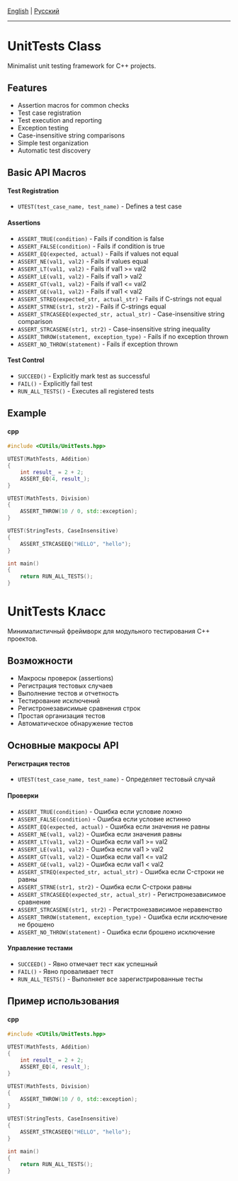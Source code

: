[English](#en) | [Русский](#ru)

---

<a id="en"></a>
# UnitTests Class

Minimalist unit testing framework for C++ projects.

## Features
- Assertion macros for common checks
- Test case registration
- Test execution and reporting
- Exception testing
- Case-insensitive string comparisons
- Simple test organization
- Automatic test discovery

## Basic API Macros
#### Test Registration
- `UTEST(test_case_name, test_name)` - Defines a test case

#### Assertions
- `ASSERT_TRUE(condition)` - Fails if condition is false
- `ASSERT_FALSE(condition)` - Fails if condition is true
- `ASSERT_EQ(expected, actual)` - Fails if values not equal
- `ASSERT_NE(val1, val2)` - Fails if values equal
- `ASSERT_LT(val1, val2)` - Fails if val1 >= val2
- `ASSERT_LE(val1, val2)` - Fails if val1 > val2
- `ASSERT_GT(val1, val2)` - Fails if val1 <= val2
- `ASSERT_GE(val1, val2)` - Fails if val1 < val2
- `ASSERT_STREQ(expected_str, actual_str)` - Fails if C-strings not equal
- `ASSERT_STRNE(str1, str2)` - Fails if C-strings equal
- `ASSERT_STRCASEEQ(expected_str, actual_str)` - Case-insensitive string comparison
- `ASSERT_STRCASENE(str1, str2)` - Case-insensitive string inequality
- `ASSERT_THROW(statement, exception_type)` - Fails if no exception thrown
- `ASSERT_NO_THROW(statement)` - Fails if exception thrown

#### Test Control
- `SUCCEED()` - Explicitly mark test as successful
- `FAIL()` - Explicitly fail test
- `RUN_ALL_TESTS()` - Executes all registered tests

## Example
#### cpp
```cpp
#include <CUtils/UnitTests.hpp>

UTEST(MathTests, Addition) 
{
    int result_ = 2 + 2;
    ASSERT_EQ(4, result_);
}

UTEST(MathTests, Division) 
{
    ASSERT_THROW(10 / 0, std::exception);
}

UTEST(StringTests, CaseInsensitive) 
{
    ASSERT_STRCASEEQ("HELLO", "hello");
}

int main() 
{
    return RUN_ALL_TESTS();
}
```

<a id="ru"></a>

# UnitTests Класс
Минималистичный фреймворк для модульного тестирования C++ проектов.

## Возможности
- Макросы проверок (assertions)
- Регистрация тестовых случаев
- Выполнение тестов и отчетность
- Тестирование исключений
- Регистронезависимые сравнения строк
- Простая организация тестов
- Автоматическое обнаружение тестов

## Основные макросы API
#### Регистрация тестов
- `UTEST(test_case_name, test_name)` - Определяет тестовый случай

#### Проверки
- `ASSERT_TRUE(condition)` - Ошибка если условие ложно
- `ASSERT_FALSE(condition)` - Ошибка если условие истинно
- `ASSERT_EQ(expected, actual)` - Ошибка если значения не равны
- `ASSERT_NE(val1, val2)` - Ошибка если значения равны
- `ASSERT_LT(val1, val2)` - Ошибка если val1 >= val2
- `ASSERT_LE(val1, val2)` - Ошибка если val1 > val2
- `ASSERT_GT(val1, val2)` - Ошибка если val1 <= val2
- `ASSERT_GE(val1, val2)` - Ошибка если val1 < val2
- `ASSERT_STREQ(expected_str, actual_str)` - Ошибка если C-строки не равны
- `ASSERT_STRNE(str1, str2)` - Ошибка если C-строки равны
- `ASSERT_STRCASEEQ(expected_str, actual_str)` - Регистронезависимое сравнение
- `ASSERT_STRCASENE(str1, str2)` - Регистронезависимое неравенство
- `ASSERT_THROW(statement, exception_type)` - Ошибка если исключение не брошено
- `ASSERT_NO_THROW(statement)` - Ошибка если брошено исключение

#### Управление тестами
- `SUCCEED()` - Явно отмечает тест как успешный
- `FAIL()` - Явно проваливает тест
- `RUN_ALL_TESTS()` - Выполняет все зарегистрированные тесты

## Пример использования
#### cpp
```cpp
#include <CUtils/UnitTests.hpp>

UTEST(MathTests, Addition) 
{
    int result_ = 2 + 2;
    ASSERT_EQ(4, result_);
}

UTEST(MathTests, Division) 
{
    ASSERT_THROW(10 / 0, std::exception);
}

UTEST(StringTests, CaseInsensitive) 
{
    ASSERT_STRCASEEQ("HELLO", "hello");
}

int main() 
{
    return RUN_ALL_TESTS();
}
```